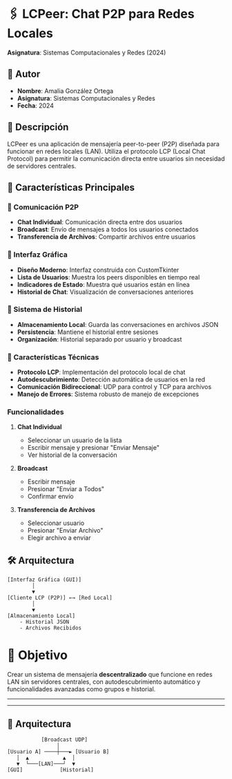  
# 🖇️ LCPeer: Chat P2P para Redes Locales
**Asignatura**: Sistemas Computacionales y Redes 
(2024)  
## 👥 Autor
- **Nombre**: Amalia González Ortega
- **Asignatura**: Sistemas Computacionales y Redes
- **Fecha**: 2024

## 📝 Descripción
LCPeer es una aplicación de mensajería peer-to-peer (P2P) diseñada para funcionar en redes locales (LAN). Utiliza el protocolo LCP (Local Chat Protocol) para permitir la comunicación directa entre usuarios sin necesidad de servidores centrales.

## 🎯 Características Principales

### 🔹 Comunicación P2P
- **Chat Individual**: Comunicación directa entre dos usuarios
- **Broadcast**: Envío de mensajes a todos los usuarios conectados
- **Transferencia de Archivos**: Compartir archivos entre usuarios

### 🔹 Interfaz Gráfica
- **Diseño Moderno**: Interfaz construida con CustomTkinter
- **Lista de Usuarios**: Muestra los peers disponibles en tiempo real
- **Indicadores de Estado**: Muestra qué usuarios están en línea
- **Historial de Chat**: Visualización de conversaciones anteriores

### 🔹 Sistema de Historial
- **Almacenamiento Local**: Guarda las conversaciones en archivos JSON
- **Persistencia**: Mantiene el historial entre sesiones
- **Organización**: Historial separado por usuario y broadcast

### 🔹 Características Técnicas
- **Protocolo LCP**: Implementación del protocolo local de chat
- **Autodescubrimiento**: Detección automática de usuarios en la red
- **Comunicación Bidireccional**: UDP para control y TCP para archivos
- **Manejo de Errores**: Sistema robusto de manejo de excepciones


### Funcionalidades
1. **Chat Individual**
   - Seleccionar un usuario de la lista
   - Escribir mensaje y presionar "Enviar Mensaje"
   - Ver historial de la conversación

2. **Broadcast**
   - Escribir mensaje
   - Presionar "Enviar a Todos"
   - Confirmar envío

3. **Transferencia de Archivos**
   - Seleccionar usuario
   - Presionar "Enviar Archivo"
   - Elegir archivo a enviar

## 🛠️ Arquitectura
```plaintext
[Interfaz Gráfica (GUI)]
        │
        ▼
[Cliente LCP (P2P)] ←→ [Red Local]
        │
        ▼
[Almacenamiento Local]
    - Historial JSON
    - Archivos Recibidos
```



# 🎯 Objetivo  
Crear un sistema de mensajería **descentralizado** que funcione en redes LAN sin servidores centrales, con autodescubrimiento automático y funcionalidades avanzadas como grupos e historial.  

---


---

## 🧩 Arquitectura  
```plaintext
           [Broadcast UDP]
                │
[Usuario A] ────┼───► [Usuario B]  
   │  ▲           ▲  │  
   ▼  └───[LAN]───┘  ▼  
[GUI]            [Historial]  